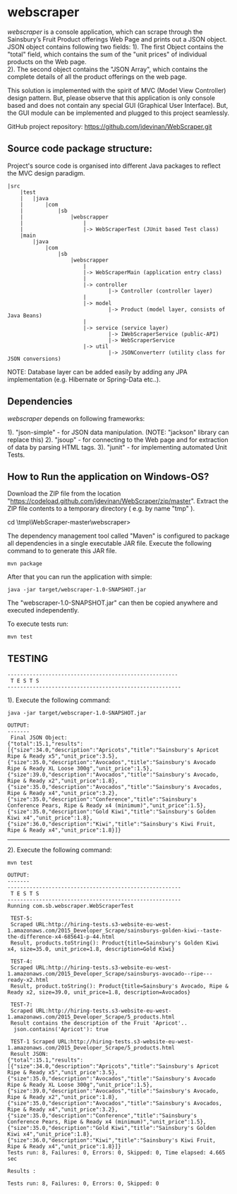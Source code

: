 webscraper
===========

*webscraper* is a console application, which can scrape through the Sainsbury’s Fruit Product offerings Web Page and prints out a JSON object.
JSON object contains following two fields:
	1). The first Object contains the "total" field, which contains the sum of the "unit prices" of individual products on the Web page.  
	2). The second object contains the "JSON Array", which contains the complete details of all the product offerings on the web page.

This solution is implemented with the spirit of MVC (Model View Controller) design pattern. But, please observe that this application is only console based and does not contain any special GUI (Graphical User Interface). But, the GUI module can be 
implemented and plugged to this project seamlessly.

GitHub project repository: https://github.com/jdevinan/WebScraper.git

Source code package structure:
------------------------------
Project's source code is organised into different Java packages to reflect the 
MVC design paradigm.

	|src
		|test
		|	|java
		|		|com
		|			|sb
		|				|webscrapper
		|					|
		|					|-> WebScraperTest (JUnit based Test class)
		|main
			|java
				|com
					|sb
						|webscrapper
							|
							|-> WebScraperMain (application entry class)
							|
							|-> controller 
									|-> Controller (controller layer) 
							|
							|-> model 
									|-> Product (model layer, consists of Java Beans) 
							|
							|-> service (service layer)
									|-> IWebScraperService (public-API)
									|-> WebScraperService  
							|-> util
									|-> JSONConverterr (utility class for JSON conversions)
							
	
NOTE: Database layer can be added easily by adding any JPA implementation (e.g. Hibernate or Spring-Data etc..).


Dependencies
------------
*webscraper* depends on following frameworks:

1). "json-simple" - for JSON data manipulation. (NOTE: "jackson" library can replace this)
2). "jsoup" - for connecting to the Web page and for extraction of data by parsing HTML tags.
3). "junit" - for implementing automated Unit Tests.


How to Run the application on Windows-OS?
---------------------------

Download the ZIP file from the location "https://codeload.github.com/jdevinan/WebScraper/zip/master".
Extract the ZIP file contents to a temporary directory ( e.g. by name "tmp" ).

cd \tmp\WebScraper-master\webscraper> 

The dependency management tool called "Maven" is configured to package all dependencies in a single executable JAR file. Execute the following command to to generate this JAR file.

    mvn package

After that you can run the application with simple:

    java -jar target/webscraper-1.0-SNAPSHOT.jar

The "webscraper-1.0-SNAPSHOT.jar" can then be copied anywhere and executed independently. 

To execute tests run:

`mvn test`


TESTING
-------

    ------------------------------------------------------
     T E S T S
    -------------------------------------------------------

1). Execute the following command: 

	java -jar target/webscraper-1.0-SNAPSHOT.jar
	
	OUTPUT:
	-------
	 Final JSON Object:
	{"total":15.1,"results":[{"size":34.0,"description":"Apricots","title":"Sainsbury's Apricot Ripe & Ready x5","unit_price":3.5},{"size":35.0,"description":"Avocados","title":"Sainsbury's Avocado Ripe & Ready XL Loose 300g","unit_price":1.5},{"size":39.0,"description":"Avocados","title":"Sainsbury's Avocado, Ripe & Ready x2","unit_price":1.8},{"size":35.0,"description":"Avocados","title":"Sainsbury's Avocados, Ripe & Ready x4","unit_price":3.2},{"size":35.0,"description":"Conference","title":"Sainsbury's Conference Pears, Ripe & Ready x4 (minimum)","unit_price":1.5},{"size":35.0,"description":"Gold Kiwi","title":"Sainsbury's Golden Kiwi x4","unit_price":1.8},{"size":36.0,"description":"Kiwi","title":"Sainsbury's Kiwi Fruit, Ripe & Ready x4","unit_price":1.8}]}

-------------------------------------------------------

2). Execute the following command:

	mvn test

	OUTPUT:
	-------
	-------------------------------------------------------
	 T E S T S
	-------------------------------------------------------
	Running com.sb.webscraper.WebScraperTest
	
	 TEST-5:
	 Scraped URL:http://hiring-tests.s3-website-eu-west-1.amazonaws.com/2015_Developer_Scrape/sainsburys-golden-kiwi--taste-the-difference-x4-685641-p-44.html
	 Result, products.toString(): Product{title=Sainsbury's Golden Kiwi x4, size=35.0, unit_price=1.8, description=Gold Kiwi}
	
	 TEST-4:
	 Scraped URL:http://hiring-tests.s3-website-eu-west-1.amazonaws.com/2015_Developer_Scrape/sainsburys-avocado--ripe---ready-x2.html
	 Result, product.toString(): Product{title=Sainsbury's Avocado, Ripe & Ready x2, size=39.0, unit_price=1.8, description=Avocados}
	
	 TEST-7:
	 Scraped URL:http://hiring-tests.s3-website-eu-west-1.amazonaws.com/2015_Developer_Scrape/5_products.html
	 Result contains the description of the Fruit 'Apricot'..
	  json.contains('Apricot'): true
	
	 TEST-1 Scraped URL:http://hiring-tests.s3-website-eu-west-1.amazonaws.com/2015_Developer_Scrape/5_products.html
	 Result JSON:
	{"total":15.1,"results":[{"size":34.0,"description":"Apricots","title":"Sainsbury's Apricot Ripe & Ready x5","unit_price":3.5},{"size":35.0,"description":"Avocados","title":"Sainsbury's Avocado Ripe & Ready XL Loose 300g","unit_price":1.5},{"size":39.0,"description":"Avocados","title":"Sainsbury's Avocado, Ripe & Ready x2","unit_price":1.8},{"size":35.0,"description":"Avocados","title":"Sainsbury's Avocados, Ripe & Ready x4","unit_price":3.2},{"size":35.0,"description":"Conference","title":"Sainsbury's Conference Pears, Ripe & Ready x4 (minimum)","unit_price":1.5},{"size":35.0,"description":"Gold Kiwi","title":"Sainsbury's Golden Kiwi x4","unit_price":1.8},{"size":36.0,"description":"Kiwi","title":"Sainsbury's Kiwi Fruit, Ripe & Ready x4","unit_price":1.8}]}
	Tests run: 8, Failures: 0, Errors: 0, Skipped: 0, Time elapsed: 4.665 sec
	
	Results :
	
	Tests run: 8, Failures: 0, Errors: 0, Skipped: 0
	
